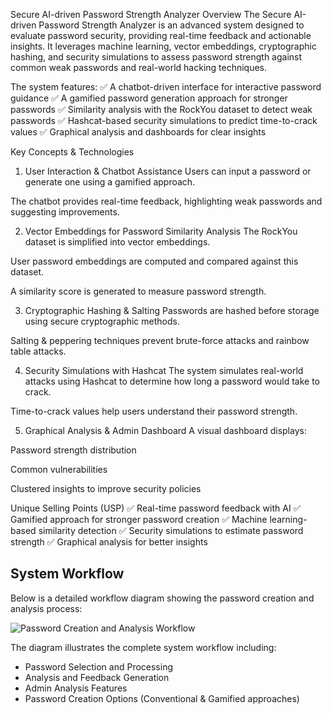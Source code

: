 Secure AI-driven Password Strength Analyzer
Overview
The Secure AI-driven Password Strength Analyzer is an advanced system designed to evaluate password security, providing real-time feedback and actionable insights. It leverages machine learning, vector embeddings, cryptographic hashing, and security simulations to assess password strength against common weak passwords and real-world hacking techniques.

The system features:
✅ A chatbot-driven interface for interactive password guidance
✅ A gamified password generation approach for stronger passwords
✅ Similarity analysis with the RockYou dataset to detect weak passwords
✅ Hashcat-based security simulations to predict time-to-crack values
✅ Graphical analysis and dashboards for clear insights

Key Concepts & Technologies
1. User Interaction & Chatbot Assistance
Users can input a password or generate one using a gamified approach.

The chatbot provides real-time feedback, highlighting weak passwords and suggesting improvements.

2. Vector Embeddings for Password Similarity Analysis
The RockYou dataset is simplified into vector embeddings.

User password embeddings are computed and compared against this dataset.

A similarity score is generated to measure password strength.

3. Cryptographic Hashing & Salting
Passwords are hashed before storage using secure cryptographic methods.

Salting & peppering techniques prevent brute-force attacks and rainbow table attacks.

4. Security Simulations with Hashcat
The system simulates real-world attacks using Hashcat to determine how long a password would take to crack.

Time-to-crack values help users understand their password strength.

5. Graphical Analysis & Admin Dashboard
A visual dashboard displays:

Password strength distribution

Common vulnerabilities

Clustered insights to improve security policies

Unique Selling Points (USP)
✅ Real-time password feedback with AI
✅ Gamified approach for stronger password creation
✅ Machine learning-based similarity detection
✅ Security simulations to estimate password strength
✅ Graphical analysis for better insights

## System Workflow
Below is a detailed workflow diagram showing the password creation and analysis process:

![Password Creation and Analysis Workflow](images/workflow-diagram.png)

The diagram illustrates the complete system workflow including:
- Password Selection and Processing
- Analysis and Feedback Generation
- Admin Analysis Features
- Password Creation Options (Conventional & Gamified approaches)